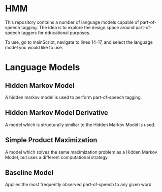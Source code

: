 # HMM

This repository contains a number of language models capable of part-of-speech tagging. 
The idea is to explore the design space around part-of-speech taggers for educational purposes. 

To use, go to mainScript, navigate to lines 14-17, and select the language model you would like to use. 

# Language Models
## Hidden Markov Model
A hidden markov model is used to perform part-of-speech tagging. 
## Hidden Markov Model Derivative
A model which is structurally similiar to the Hidden Markov Model is used. 
## Simple Product Maximization
A model which solves the same maximization problem as a Hidden Markov Model, but uses a different computational strategy. 
## Baseline Model
Applies the most frequently observed part-of-speech to any given word. 
